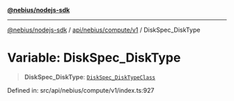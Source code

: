 [**@nebius/nodejs-sdk**](../../../../../README.md)

***

[@nebius/nodejs-sdk](../../../../../README.md) / [api/nebius/compute/v1](../README.md) / DiskSpec\_DiskType

# Variable: DiskSpec\_DiskType

> **DiskSpec\_DiskType**: [`DiskSpec_DiskTypeClass`](../type-aliases/DiskSpec_DiskTypeClass.md)

Defined in: src/api/nebius/compute/v1/index.ts:927
